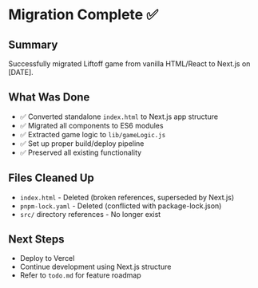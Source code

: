 # Migration Complete ✅

## Summary
Successfully migrated Liftoff game from vanilla HTML/React to Next.js on [DATE].

## What Was Done
- ✅ Converted standalone `index.html` to Next.js app structure
- ✅ Migrated all components to ES6 modules
- ✅ Extracted game logic to `lib/gameLogic.js`
- ✅ Set up proper build/deploy pipeline
- ✅ Preserved all existing functionality

## Files Cleaned Up
- `index.html` - Deleted (broken references, superseded by Next.js)
- `pnpm-lock.yaml` - Deleted (conflicted with package-lock.json)
- `src/` directory references - No longer exist

## Next Steps
- Deploy to Vercel
- Continue development using Next.js structure
- Refer to `todo.md` for feature roadmap
